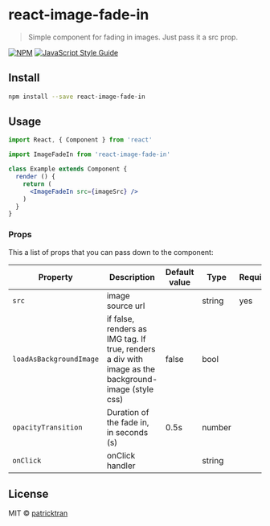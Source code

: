 # react-image-fade-in

> Simple component for fading in images. Just pass it a src prop.

[![NPM](https://img.shields.io/npm/v/react-image-fade-in.svg)](https://www.npmjs.com/package/react-image-fade-in) [![JavaScript Style Guide](https://img.shields.io/badge/code_style-standard-brightgreen.svg)](https://standardjs.com)

## Install

```bash
npm install --save react-image-fade-in
```

## Usage

```jsx
import React, { Component } from 'react'

import ImageFadeIn from 'react-image-fade-in'

class Example extends Component {
  render () {
    return (
      <ImageFadeIn src={imageSrc} />
    )
  }
}
```

### Props

This a list of props that you can pass down to the component:

| Property | Description | Default value | Type | Required |
| -------- | ----------- | ------------- | ---- | -------- |
| `src`  |  image source url |  | string | yes
| `loadAsBackgroundImage`  | if false, renders as IMG tag. If true, renders a div with image as the background-image (style css)  | false | bool | 
| `opacityTransition`  | Duration of the fade in, in seconds (s)  | 0.5s | number | 
| `onClick` | onClick handler |  | string |

## License

MIT © [patricktran](https://github.com/patricktran)
